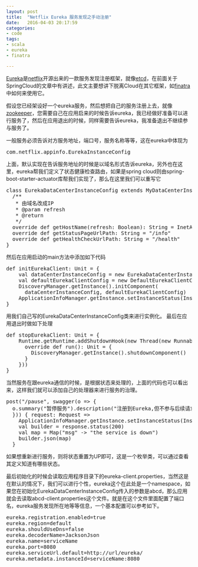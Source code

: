 ```yaml
---
layout: post
title:  "Netflix Eureka 服务发现之手动注册"
date:   2016-04-03 20:17:59
categories: 
- code 
tags:
- scala
- eureka
- finatra

---
```

[Eureka](https://github.com/Netflix/eureka/)是[netflix](https://github.com/Netflix/)开源出来的一款服务发现注册框架，就像[etcd](https://github.com/coreos/etcd)，在前面关于SpringCloud的文章中有讲述，此文主要想讲下脱离Cloud在其它框架，如[finatra](https://github.com/twitter/finatra/)中如何来使用它。

假设您已经架设好一个eureka服务，然后想把自己的服务注册上去，就像[zookeeper](http://zookeeper.apache.org/)，您需要自己在应用启来的时候告诉eureka，我已经做好准备可以进行服务了，然后在应用退出的时候，同样需要告诉eureka，我准备退出不继续参与服务了。

一般服务必须告诉对方服务地址，端口号，服务名称等等，这在eureka中体现为
<pre>com.netflix.appinfo.EurekaInstanceConfig</pre>上面，默认实现在告诉服务地址的时候是以域名形式告诉eureka，另外也在这里，eureka帮我们定义了状态健康检查路由，如果是spring cloud则由spring-boot-starter-actuator库帮我们实现了，那么在这里我们可以重写它
<pre>class EurekaDataCenterInstanceConfig extends MyDataCenterInstanceConfig {
  /**
   * 由域名改成IP
   * @param refresh
   * @return
   */
  override def getHostName(refresh: Boolean): String = InetAddress.getLocalHost.getHostAddress
  override def getStatusPageUrlPath: String = "/info"
  override def getHealthCheckUrlPath: String = "/health"
} </pre>
然后在应用启动的main方法中添加如下代码
<pre>def initEurekaClient: Unit = {
    val dataCenterInstanceConfig = new EurekaDataCenterInstanceConfig()
    val defaultEurekaClientConfig = new DefaultEurekaClientConfig()
    DiscoveryManager.getInstance().initComponent(
      dataCenterInstanceConfig, defaultEurekaClientConfig)
    ApplicationInfoManager.getInstance.setInstanceStatus(InstanceStatus.UP)
}</pre>
用我们自己写的EurekaDataCenterInstanceConfig类来进行实例化。
最后在应用退出时做如下处理
<pre>def stopEurekaClient: Unit = {
    Runtime.getRuntime.addShutdownHook(new Thread(new Runnable {
      override def run(): Unit = {
        DiscoveryManager.getInstance().shutdownComponent()
      }
    }))
}</pre>
当然服务在跟eureka通信的时候，是根据状态来处理的，上面的代码也可以看出来，这样我们就可以添加自己的处理器来进行服务的治理。
<pre>post("/pause", swagger(o => {
  o.summary("暂停服务").description("注册到Eureka,但不参与后续请求处理").tag("服务治理")
  })) { request: Request =>
    ApplicationInfoManager.getInstance.setInstanceStatus(InstanceStatus.DOWN)
    val builder = response.status(200)
    val map = Map("msg" -> "the service is down")
    builder.json(map)
  }
</pre>
如果想重新进行服务，则将状态重置为UP即可，这是一个枚举类，可以通过查看其定义知道有哪些状态。

最后初始化的时候会读取应用程序目录下的eureka-client.properties，当然这是在默认的情况下，我们可以进行个性，eureka这个在此处是一个namespace，如果您在初始化EurekaDataCenterInstanceConfig传入的参数是abcd，那么应用就会去读取abcd-client.properties这个文件。就是在这个文件里面配置了端口名，eureka服务发现所在地等等信息，一个基本配置可以参考如下。
<pre>eureka.registration.enabled=true
eureka.region=default
eureka.shouldUseDns=false
eureka.decoderName=JacksonJson
eureka.name=serviceName
eureka.port=8080
eureka.serviceUrl.default=http://url/eureka/
eureka.metadata.instanceId=serviceName:8080</pre>